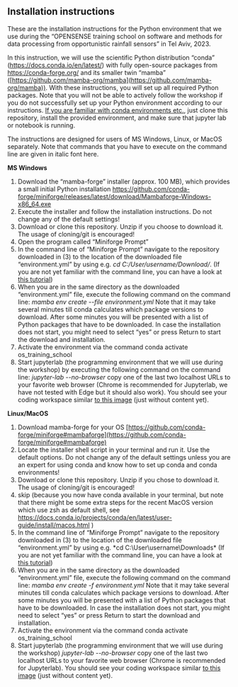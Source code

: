 ## **Installation instructions**

These are the installation instructions for the Python environment that we use during the “OPENSENSE training school on software and methods for data processing from opportunistic rainfall 
sensors” in Tel Aviv, 2023.

In this instruction, we will use the scientific Python distribution “conda” (https://docs.conda.io/en/latest/) with fully open-source packages from https://conda-forge.org/ and its smaller 
twin “mamba” ([https://github.com/mamba-org/mamba](https://github.com/mamba-org/mamba)). With these instructions, you will set up all required Python packages. Note that you will not be able 
to actively follow the workshop if you do not successfully set up your Python environment according to our instructions. <ins>If you are familiar with conda environments etc.</ins>, just clone this repository, install the provided environment, and make sure that jupyter lab or notebook is running.

The instructions are designed for users of MS Windows, Linux, or MacOS separately. Note that commands that you have to execute on the command line are given in italic font here.

**MS Windows**
1. Download the “mamba-forge” installer (approx. 100 MB), which provides a small
initial Python installation
https://github.com/conda-forge/miniforge/releases/latest/download/Mambaforge-Windows-x86_64.exe
2. Execute the installer and follow the installation instructions. Do not change any of the
default settings!
3. Download or clone this repository. Unzip if you choose to download it. The usage of cloning/git is encouraged!
4. Open the program called “Miniforge Prompt”
5. In the command line of “Miniforge Prompt” navigate to the repository downloaded in (3) to the location of the downloaded file “environment.yml” by using e.g. 
 *cd C:/User/username/Download/*.
(If you are not yet familiar with the command line, you can have a look at [this tutorial](
https://www.digitalcitizen.life/command-prompt-how-use-basic-commands/))
6. When you are in the same directory as the downloaded “environment.yml” file, execute the following command on the command line:
*mamba env create --file environment.yml*
Note that it may take several minutes till conda calculates which package versions to download. After some minutes you will be presented with a list of Python packages that have to be downloaded. In case the installation does not start, you might need to select “yes” or press Return to start the download and installation. 
7. Activate the environment via the command conda activate os_training_school
8. Start jupyterlab (the programming environment that we will use during the workshop) by executing the following command on the command line:
*jupyter-lab --no-browser*
copy one of the last two localhost URLs to your favorite web browser (Chrome is recommended for Jupyterlab, we have not tested with Edge but it should also work).
You should see your coding workspace similar [to this image](https://jupyterlab.readthedocs.io/en/stable/) (just without content yet).

**Linux/MacOS**
1. Download mamba-forge for your OS
[https://github.com/conda-forge/miniforge#mambaforge](https://github.com/conda-forge/miniforge#mambaforge) 
2. Locate the installer shell script in your terminal and run it. Use the default
options. Do not change any of the default settings unless you are an expert for using
conda and know how to set up conda and conda environments!
3. Download or clone this repository. Unzip if you chose to download it. The usage of cloning/git is encouraged!
4. skip (because you now have conda available in your terminal, but note that there
might be some extra steps for the recent MacOS version which use zsh as default shell,
see https://docs.conda.io/projects/conda/en/latest/user-guide/install/macos.html )
5. In the command line of “Miniforge Prompt” navigate to the repository downloaded in (3) to the location of the downloaded file “environment.yml” by using e.g. 
*cd C:\User\username\Downloads\*
(If you are not yet familiar with the command line, you can have a look at [this tutorial](
https://www.digitalcitizen.life/command-prompt-how-use-basic-commands/))
6. When you are in the same directory as the downloaded “environment.yml” file, execute the following command on the command line:
*mamba env create -f environment.yml*
Note that it may take several minutes till conda calculates which package versions to download. After some minutes you will be presented with a list of Python packages that have to be 
downloaded. In case the installation does not start, you might need to select “yes” or press Return to start the download and installation. 
7. Activate the environment via the command conda activate os_training_school
8. Start jupyterlab (the programming environment that we will use during the workshop)
*jupyter-lab --no-browser*
copy one of the last two localhost URLs to your favorite web browser (Chrome is recommended for Jupyterlab).
You should see your coding workspace similar [to this image](https://jupyterlab.readthedocs.io/en/stable/) (just without content yet).

